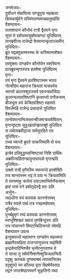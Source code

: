 जनमेजयः-  
दुर्योधनं मोक्षयित्वा पाण्डुपुत्रा महाबलाः  
किमकार्षुर्वने तस्मिंस्तन्ममाख्यातुमर्हसि  
वैशम्पायनः-  
ततश्शयानं कौन्तेयं रात्रौ द्वैतवने मृगाः  
सुप्तं ते दर्शयामासुर्बाष्पकण्ठा युधिष्ठिरम्  
तानब्रवीत्स राजेन्द्रो वेपमानान्कृताञ्जलीन्  
युधिष्ठिरः-  
ब्रूत यद्वक्तुकामास्स्थ के करिष्याम्यशेषतः  
वैशम्पायनः-  
एवमुक्ताः पाण्डवेन कौन्तेयेन यशस्विना  
प्रत्यब्रुवन्मृगास्तत्र हतशेषा युधिष्ठिरम्  
मृगाः-  
वयं मृगा द्वैतवने हतशिष्टास्स्म भारत  
नोत्सीदेम महाराज क्रियतां वासपर्ययः  
भवन्तो भ्रातरश्शूरास्सर्व एवास्त्रकोविदाः  
कुलान्यल्पावशिष्टानि कृतवन्तो वनौकसाम्  
बीजभूता वयं केचिदवशिष्टा महामते  
विवर्धेमहि राजेन्द्र प्रसादात्ते युधिष्ठिर  
वैशम्पायनः-  
तान्वेपमानान्वित्रस्तान्बीजमात्रावशेषितान्  
मृगान्दृष्ट्वा सुदुःखार्तान्हृतराष्ट्रो युधिष्ठिरः  
स तथेत्यब्रवीद्राजा सर्वभूतहिते रतः  
यूधिष्ठिरः-  
तथ्यं भवन्तो ब्रुवते तत्करिष्यामि वो वचः  
वैशम्पायनः-  
इत्येवं प्रतिबुद्धस्सन्शिष्टायां निशि पार्थिवः  
अब्रवीत्सहितान्भ्रातॄन्दयापन्नो मृगान्प्रति  
युधिष्ठिरः-  
उक्तो रात्रौ मृगैरस्मि स्वप्नान्ते हतशेषितैः  
तत्र श्रान्तास्स्म भद्रं ते दया नः क्रियतामिति  
ते सत्यमाहुः कर्तव्यं दयाऽस्माभिर्वनौकसाम्  
हृष्टं मासं वने हर्षाद्यदेतद्वै सरः प्रति  
अर्जुनः-  
त्वदधीना वयं काम्यकं काननोत्तमम्  
यत्रैव मयसे पार्थ तत्र गच्छामहेवयम्  
युधिष्ठिरः-  
पुनर्बहुमृगं रम्यं काम्यकं काननोत्तमम्  
मरुभूश्शिखरं ख्यातं तृणबिन्दुसरः प्रति  
तत्र मांसान्वने शिष्टान्विदिन्वन्तो रमेमहि  
वैशम्पायन उवाच  
इत्युक्तास्ते महात्मानः पाण्डवेन महात्मना  
ब्राह्मणैस्सहिता राजन्जग्मुस्तत्र सहोषितैः  
इन्द्रसेनादिभिश्चैव भृत्यैरनुगताश्च ते  
ते यात्वा तु रथैर्मार्गैश्शनैश्शुचिजलान्वितैः  
ददृशुः काम्यकं पुण्यमाश्रमं तापसान्वितम्  
ददृशुस्ते स्म कौरव्या वृता विप्रर्षभैस्तदा  
तद्वनं भरतश्रेष्ठास्स्वर्गं सुकृतिनो यथा  
